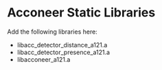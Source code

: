 # Acconeer Static Libraries
Add the following libraries here:
- libacc_detector_distance_a121.a
- libacc_detector_presence_a121.a
- libacconeer_a121.a